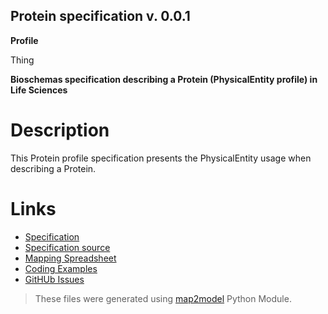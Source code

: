 ## Protein specification v. 0.0.1 

**Profile** 

Thing

**Bioschemas specification describing a Protein (PhysicalEntity profile) in Life Sciences** 

# Description 
This Protein profile specification presents the PhysicalEntity usage when describing a Protein. 
# Links 
- [Specification](http://bioschemas.org/bsc_specs/Protein/specification/)
- [Specification source](specification.html)
- [Mapping Spreadsheet](https://docs.google.com/spreadsheets/d/1WZmPPEPa6JE4iq3OSQOatUH5TeSvWj5lcRi_kDTSayU/edit?usp=drivesdk)
- [Coding Examples](https://github.com/BioSchemas/specifications/tree/master/Protein/examples)
- [GitHUb Issues](https://github.com/BioSchemas/bioschemas/labels/type%3A%20Protein)
> These files were generated using [map2model](https://github.com/BioSchemas/map2model) Python Module.
